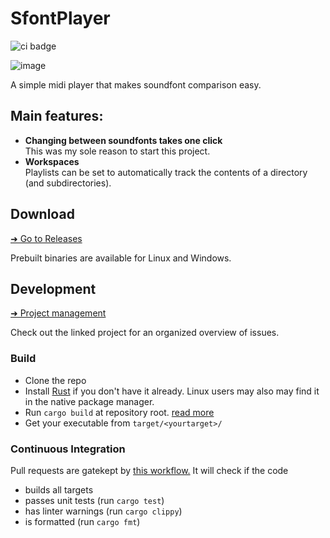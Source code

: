 # SfontPlayer

![ci badge](https://github.com/sevonj/sfontplayer/actions/workflows/rust.yml/badge.svg)

![image](https://github.com/user-attachments/assets/cfc01da3-3ace-4b2e-a6cc-34c7ef213080)

A simple midi player that makes soundfont comparison easy.

## Main features:

- **Changing between soundfonts takes one click**  
  This was my sole reason to start this project.
- **Workspaces**  
  Playlists can be set to automatically track the contents of a directory (and subdirectories).

## Download

[➜ Go to Releases](https://github.com/sevonj/sfontplayer/releases)

Prebuilt binaries are available for Linux and Windows.

## Development

[➜ Project management](https://github.com/users/sevonj/projects/12)

Check out the linked project for an organized overview of issues.

### Build

- Clone the repo
- Install [Rust](https://www.rust-lang.org/) if you don't have it already. Linux users may also may find it in the native package manager.
- Run `cargo build` at repository root. [read more](https://doc.rust-lang.org/cargo/commands/cargo-build.html)
- Get your executable from `target/<yourtarget>/`

### Continuous Integration

Pull requests are gatekept by [this workflow.](https://github.com/sevonj/sfontplayer/blob/master/.github/workflows/rust.yml) It will check if the code

- builds all targets
- passes unit tests (run `cargo test`)
- has linter warnings (run `cargo clippy`)
- is formatted (run `cargo fmt`)
